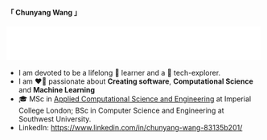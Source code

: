 #### 「 Chunyang Wang 」

<img src="https://raw.githubusercontent.com/chunyang-w/chunyang-w/14ff684e83a519e23efde4cf0f0428a52876c57a/assest/profile.svg" alt="Typing SVG" />

- I am devoted to be a lifelong 📖 learner and a 🧭 tech-explorer.
- I am ❤️‍🔥 passionate about **Creating software**, **Computational Science** and **Machine Learning**
- 🎓 MSc in [Applied Computational Science and Engineering](https://www.imperial.ac.uk/study/courses/postgraduate-taught/applied-computational-science/) at Imperial College London; BSc in Computer Science and Engineering at Southwest University.
- LinkedIn: https://www.linkedin.com/in/chunyang-wang-83135b201/

